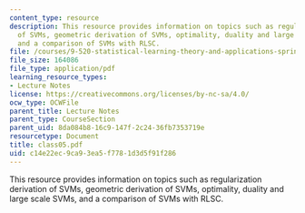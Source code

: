 ```yaml
---
content_type: resource
description: This resource provides information on topics such as regularization derivation
  of SVMs, geometric derivation of SVMs, optimality, duality and large scale SVMs,
  and a comparison of SVMs with RLSC.
file: /courses/9-520-statistical-learning-theory-and-applications-spring-2006/c14e22ec9ca93ea5f7781d3d5f91f286_class05.pdf
file_size: 164086
file_type: application/pdf
learning_resource_types:
- Lecture Notes
license: https://creativecommons.org/licenses/by-nc-sa/4.0/
ocw_type: OCWFile
parent_title: Lecture Notes
parent_type: CourseSection
parent_uid: 8da084b8-16c9-147f-2c24-36fb7353719e
resourcetype: Document
title: class05.pdf
uid: c14e22ec-9ca9-3ea5-f778-1d3d5f91f286
---
```

This resource provides information on topics such as regularization derivation of SVMs, geometric derivation of SVMs, optimality, duality and large scale SVMs, and a comparison of SVMs with RLSC.